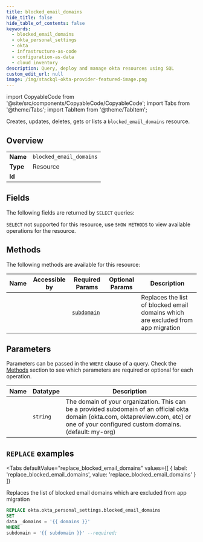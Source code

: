 ```yaml
--- 
title: blocked_email_domains
hide_title: false
hide_table_of_contents: false
keywords:
  - blocked_email_domains
  - okta_personal_settings
  - okta
  - infrastructure-as-code
  - configuration-as-data
  - cloud inventory
description: Query, deploy and manage okta resources using SQL
custom_edit_url: null
image: /img/stackql-okta-provider-featured-image.png
---
```


import CopyableCode from '@site/src/components/CopyableCode/CopyableCode';
import Tabs from '@theme/Tabs';
import TabItem from '@theme/TabItem';

Creates, updates, deletes, gets or lists a <code>blocked_email_domains</code> resource.

## Overview
<table><tbody>
<tr><td><b>Name</b></td><td><code>blocked_email_domains</code></td></tr>
<tr><td><b>Type</b></td><td>Resource</td></tr>
<tr><td><b>Id</b></td><td><CopyableCode code="okta.okta_personal_settings.blocked_email_domains" /></td></tr>
</tbody></table>

## Fields

The following fields are returned by `SELECT` queries:

`SELECT` not supported for this resource, use `SHOW METHODS` to view available operations for the resource.


## Methods

The following methods are available for this resource:

<table>
<thead>
    <tr>
    <th>Name</th>
    <th>Accessible by</th>
    <th>Required Params</th>
    <th>Optional Params</th>
    <th>Description</th>
    </tr>
</thead>
<tbody>
<tr>
    <td><a href="#replace_blocked_email_domains"><CopyableCode code="replace_blocked_email_domains" /></a></td>
    <td><CopyableCode code="replace" /></td>
    <td><a href="#parameter-subdomain"><code>subdomain</code></a></td>
    <td></td>
    <td>Replaces the list of blocked email domains which are excluded from app migration</td>
</tr>
</tbody>
</table>

## Parameters

Parameters can be passed in the `WHERE` clause of a query. Check the [Methods](#methods) section to see which parameters are required or optional for each operation.

<table>
<thead>
    <tr>
    <th>Name</th>
    <th>Datatype</th>
    <th>Description</th>
    </tr>
</thead>
<tbody>
<tr id="parameter-subdomain">
    <td><CopyableCode code="subdomain" /></td>
    <td><code>string</code></td>
    <td>The domain of your organization. This can be a provided subdomain of an official okta domain (okta.com, oktapreview.com, etc) or one of your configured custom domains. (default: my-org)</td>
</tr>
</tbody>
</table>

## `REPLACE` examples

<Tabs
    defaultValue="replace_blocked_email_domains"
    values={[
        { label: 'replace_blocked_email_domains', value: 'replace_blocked_email_domains' }
    ]}
>
<TabItem value="replace_blocked_email_domains">

Replaces the list of blocked email domains which are excluded from app migration

```sql
REPLACE okta.okta_personal_settings.blocked_email_domains
SET 
data__domains = '{{ domains }}'
WHERE 
subdomain = '{{ subdomain }}' --required;
```
</TabItem>
</Tabs>
